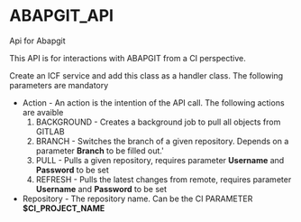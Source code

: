 # ABAPGIT_API

Api for Abapgit

This API is for interactions with ABAPGIT from a CI perspective.

Create an ICF service and add this class as a handler class. 
The following parameters are mandatory
* Action - An action is the intention of the API call. The following actions are avaible
    1. BACKGROUND - Creates a background job to pull all objects from GITLAB
    2. BRANCH - Switches the branch of a given repository. Depends on a parameter **Branch** to be filled out.'
    3. PULL - Pulls a given repository, requires parameter **Username** and **Password** to be set
    4. REFRESH - Pulls the latest changes from remote, requires parameter **Username** and **Password** to be set
* Repository - The repository name. Can be the CI PARAMETER **$CI_PROJECT_NAME**



